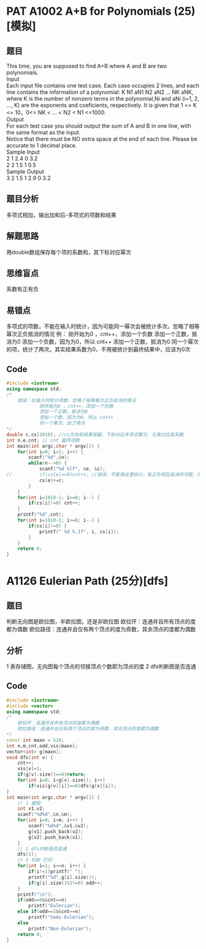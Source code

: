 # PAT A1002  A+B for Polynomials (25) [模拟]
## 题目
This time, you are supposed to find A+B where A and B are two polynomials.<br/>
Input <br/>
Each input file contains one test case. Each case occupies 2 lines, and each line contains the information of a polynomial: K N1 aN1 N2 aN2 … NK aNK, where K is the number of nonzero terms in the polynomial,Ni and aNi (i=1, 2, …, K) are the exponents and coeficients, respectively. It is given that 1 <= K <= 10，0<= NK < … < N2 < N1 <=1000.
<br/>Output <br/>
For each test case you should output the sum of A and B in one line, with the same format as the input. <br/>
Notice that there must be NO extra space at the end of each line. Please be accurate to 1 decimal place. <br/>
Sample Input<br/>
2 1 2.4 0 3.2<br/>
2 2 1.5 1 0.5<br/>
Sample Output<br/>
3 2 1.5 1 2.9 0 3.2<br/>
## 题目分析
多项式相加，输出加和后-多项式的项数和结果
## 解题思路
用double数组保存每个项的系数和，其下标对应幂次
## 思维盲点
系数有正有负
## 易错点
多项式的项数，不能在输入时统计，因为可能同一幂次会被统计多次。忽略了相等幂次正负抵消的情况
例：
    刚开始为0 ，cnt++，添加一个负数
    添加一个正数，抵消为0
    添加一个负数，因为为0，所以 cnt++
    添加一个正数，抵消为0
    同一个幂次的项，统计了两次。其实结果系数为0，不用被统计到最终结果中，应该为0次			

## Code
```C++
#include <iostream>
using namespace std;
/*
	错误：在输入时统计项数，忽略了相等幂次正负抵消的情况
			刚开始为0 ，cnt++，添加一个负数
			添加一个正数，抵消为0
			添加一个数，因为为0，所以 cnt++
			同一个幂次，加了两次
*/
double c,cs[1010]; //cs为加和结果容器，下标对应多项式幂次，元素对应其系数 
int n,e,cnt; // cnt 最终项数 
int main(int argc,char * argv[]) {
	for(int i=0; i<2; i++) {
		scanf("%d",&n);
		while(n-->0) {
			scanf("%d %lf", &e, &c);
//			if(cs[e]==0)cnt++; //错误，不能再这里统计，有正负相互抵消的可能，同一幂次会统计多次
			cs[e]+=c;
		}
	}
	for(int i=1010-1; i>=0; i--) {
		if(cs[i]!=0) cnt++;
	}
	printf("%d",cnt);
	for(int i=1010-1; i>=0; i--) {
		if(cs[i]!=0) {
			printf(" %d %.1f", i, cs[i]);
		}
	}
	return 0;
}
```

# A1126 Eulerian Path (25分)[dfs]
## 题目
判断无向图是欧拉图，半欧拉图，还是非欧拉图
欧拉环：连通并且所有顶点的度都为偶数
欧拉路径：连通并且仅有两个顶点的度为奇数，其余顶点的度都为偶数
## 分析
1 表存储图，无向图每个顶点的邻接顶点个数即为顶点的度
2 dfs判断图是否连通
## Code
```C++
#include <iostream>
#include <vector>
using namespace std;
/*
	欧拉环：连通并且所有顶点的度都为偶数
	欧拉路径：连通并且仅有两个顶点的度为奇数，其余顶点的度都为偶数
*/
const int maxn = 510;
int n,m,cnt,odd,vis[maxn];
vector<int> g[maxn];
void dfs(int v) {
	cnt++;
	vis[v]=1;
	if(g[v].size()==0)return;
	for(int i=0; i<g[v].size(); i++)
		if(vis[g[v][i]]==0)dfs(g[v][i]);
}
int main(int argc,char * argv[]) {
	// 1 建图
	int v1,v2;
	scanf("%d%d",&n,&m);
	for(int i=0; i<m; i++) {
		scanf("%d%d",&v1,&v2);
		g[v1].push_back(v2);
		g[v2].push_back(v1);
	}
	// 2 dfs判断是否连通
	dfs(1);
	// 3 判断 打印
	for(int i=1; i<=n; i++) {
		if(i!=1)printf(" ");
		printf("%d",g[i].size());
		if(g[i].size()%2!=0) odd++;
	}
	printf("\n");
	if(odd==0&&cnt==n)
		printf("Eulerian");
	else if(odd==2&&cnt==n)
		printf("Semi-Eulerian");
	else
		printf("Non-Eulerian");
	return 0;
}
```
